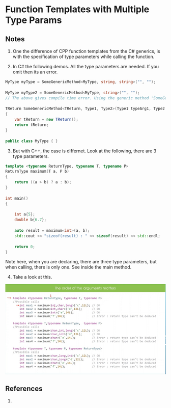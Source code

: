 # Function Templates with Multiple Type Params

## Notes
1. One the difference of CPP function templates from the C# generics, is with the specification of type parameters while calling the function.

2. In C# the following demos. All the type parameters are needed. If you omit then its an error.

```cs
MyType myType = SomeGenericMethod<MyType, string, string>("", "");

MyType myType2 = SomeGenericMethod<MyType, string>("", ""); 
// The above gives compile time error. Using the generic method 'SomeGenericMethod<TReturn, Type1, Type2>(Type1, Type2)' requires 3 type arguments	

TReturn SomeGenericMethod<TReturn, Type1, Type2>(Type1 typeArg1, Type2 typeArg2) where TReturn : class, new()
{
    var tReturn = new TReturn();
    return tReturn;
}

public class MyType { }

```

3. But with C++, the case is differnet. Look at the following, there are 3 type parameters. 

```cpp
template <typename ReturnType, typename T, typename P>
ReturnType maximum(T a, P b)
{
    return ((a > b) ? a : b);
}

int main()
{

    int a{5};
    double b{6.7};

    auto result = maximum<int>(a, b);
    std::cout << "sizeof(result) : " << sizeof(result) << std::endl;

    return 0;
}

```

Note here, when you are declaring, there are three type parameters, but when calling, there is only one. See inside the main method.

4. Take a look at this.

![Cpp Templates](images/50_50_TemplateCalling.jpg)

## References

1. 

